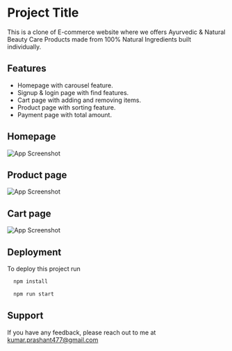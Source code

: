 
# Project Title

 This is a clone of E-commerce website where we offers Ayurvedic
 & Natural Beauty Care Products made from 100% Natural 
 Ingredients built individually.


## Features

- Homepage with carousel feature.
- Signup & login page with find features.
- Cart page with adding and removing items.
- Product page with sorting feature.
- Payment page with total amount.
## Homepage

![App Screenshot](https://i.postimg.cc/NjMXRWv4/tbellavita-1.png)

## Product page

![App Screenshot](https://i.postimg.cc/pdvtwtVQ/Screenshot-331.png)

## Cart page

![App Screenshot](https://i.postimg.cc/xj5VBS3P/Screenshot-330.png)


## Deployment

To deploy this project run

```bash
  npm install
```

```bash
  npm run start
```


## Support

If you have any feedback, please reach out to me at kumar.prashant477@gmail.com

